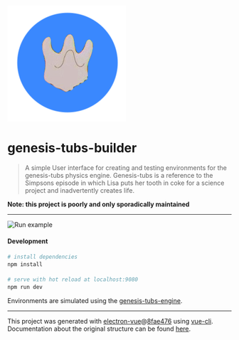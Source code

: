 ![Icon](./materials/genesis-tub.png)

# genesis-tubs-builder

> A simple User interface for creating and testing environments for the genesis-tubs physics engine. Genesis-tubs is a reference to the Simpsons episode in which Lisa puts her tooth in coke for a science project and inadvertently creates life.  

**Note: this project is poorly and only sporadically maintained**

---

![Run example](http://g.recordit.co/WbCVs7Qjct.gif)

#### Development


``` bash
# install dependencies
npm install

# serve with hot reload at localhost:9080
npm run dev

```

Environments are simulated using the [genesis-tubs-engine](https://github.com/mauicv/genesis-tubs-engine).

---

This project was generated with [electron-vue](https://github.com/SimulatedGREG/electron-vue)@[8fae476](https://github.com/SimulatedGREG/electron-vue/tree/8fae4763e9d225d3691b627e83b9e09b56f6c935) using [vue-cli](https://github.com/vuejs/vue-cli). Documentation about the original structure can be found [here](https://simulatedgreg.gitbooks.io/electron-vue/content/index.html).
